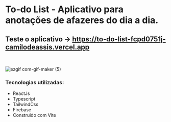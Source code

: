 # To-do List - Aplicativo para anotações de afazeres do dia a dia.
## Teste o aplicativo -> https://to-do-list-fcpd0751j-camilodeassis.vercel.app

<br/>

![ezgif com-gif-maker (5)](https://user-images.githubusercontent.com/82123987/203828594-23389be3-8a46-43e8-9bc5-03a552dafbf9.gif)

### Tecnologias utilizadas:
- ReactJs
- Typescript
- TailwindCss
- Firebase
- Construido com Vite
